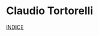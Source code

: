 # Claudio Tortorelli

[INDICE](https://github.com/claudio-tortorelli/index/wiki/Claudio-Tortorelli) 
